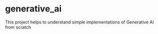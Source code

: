 # generative_ai
This project helps to understand simple implementations of Generative AI from scratch
